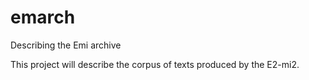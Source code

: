 # emarch
Describing the Emi archive

This project will describe the corpus of texts produced by the E2-mi2.
